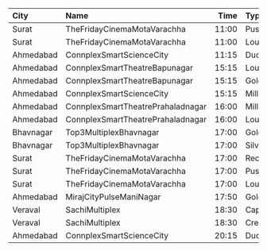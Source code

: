 | City      | Name                              |  Time | Type               | Price | Capacity | Booked |
| :-------- | :-------------------------------- | ----: | :----------------- | ----: | -------: | -----: |
| Surat     | TheFridayCinemaMotaVarachha       | 11:00 | PushBackSeat       |  150₹ |      119 |      0 |
| Surat     | TheFridayCinemaMotaVarachha       | 11:00 | Lounger            |  150₹ |      119 |      0 |
| Ahmedabad | ConnplexSmartScienceCity          | 11:15 | DuoSeats1For2Admit |  400₹ |      100 |      0 |
| Ahmedabad | ConnplexSmartTheatreBapunagar     | 15:15 | Lounger            |  150₹ |      100 |      0 |
| Ahmedabad | ConnplexSmartTheatreBapunagar     | 15:15 | Gold               |  120₹ |      100 |      0 |
| Ahmedabad | ConnplexSmartScienceCity          | 15:15 | Miller             |  150₹ |      100 |      0 |
| Ahmedabad | ConnplexSmartTheatrePrahaladnagar | 16:00 | Miller             |  150₹ |      100 |      0 |
| Ahmedabad | ConnplexSmartTheatrePrahaladnagar | 16:00 | Lounger            |  120₹ |      100 |      0 |
| Bhavnagar | Top3MultiplexBhavnagar            | 17:00 | Gold               |   70₹ |      100 |      0 |
| Bhavnagar | Top3MultiplexBhavnagar            | 17:00 | Silver             |   70₹ |      100 |      0 |
| Surat     | TheFridayCinemaMotaVarachha       | 17:00 | Recliner           |  200₹ |      115 |      2 |
| Surat     | TheFridayCinemaMotaVarachha       | 17:00 | PushBackSeat       |  150₹ |      115 |      2 |
| Surat     | TheFridayCinemaMotaVarachha       | 17:00 | Lounger            |  150₹ |      115 |      2 |
| Ahmedabad | MirajCityPulseManiNagar           | 17:50 | Gold               |  100₹ |       24 |     10 |
| Veraval   | SachiMultiplex                    | 18:30 | Captain            |  100₹ |       68 |      8 |
| Veraval   | SachiMultiplex                    | 18:30 | Crew               |  100₹ |       60 |     12 |
| Ahmedabad | ConnplexSmartScienceCity          | 20:15 | DuoSeats1For2Admit |  400₹ |      100 |      0 |